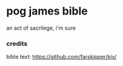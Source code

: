 # pog james bible
an act of sacrilege, i'm sure

### credits
bible text: https://github.com/farskipper/kjv/
